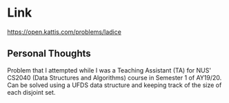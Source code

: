 # Link

https://open.kattis.com/problems/ladice

## Personal Thoughts

Problem that I attempted while I was a Teaching Assistant (TA) for NUS' CS2040 (Data Structures and Algorithms) course in Semester 1 of AY19/20. Can be solved using a UFDS data structure and keeping track of the size of each disjoint set.

